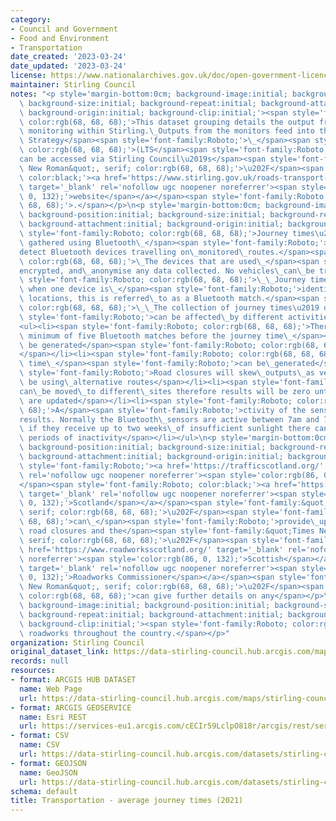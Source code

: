 ```yaml
---
category:
- Council and Government
- Food and Environment
- Transportation
date_created: '2023-03-24'
date_updated: '2023-03-24'
license: https://www.nationalarchives.gov.uk/doc/open-government-licence/version/3/
maintainer: Stirling Council
notes: "<p style='margin-bottom:0cm; background-image:initial; background-position:initial;\
  \ background-size:initial; background-repeat:initial; background-attachment:initial;\
  \ background-origin:initial; background-clip:initial;'><span style='font-family:Roboto;\
  \ color:rgb(68, 68, 68);'>This dataset grouping details the output from transport\
  \ monitoring within Stirling.\_Outputs from the monitors feed into the Local Transport\
  \ Strategy</span><span style='font-family:Roboto;'>\_</span><span style='font-family:Roboto;\
  \ color:rgb(68, 68, 68);'>(LTS</span><span style='font-family:Roboto;'>) which\_\
  can be accessed via Stirling Council\u2019s</span><span style='font-family:&quot;Times\
  \ New Roman&quot;, serif; color:rgb(68, 68, 68);'>\u202F</span><span style='font-family:Roboto;\
  \ color:black;'><a href='https://www.stirling.gov.uk/roads-transport-streets/environment-friendly-transport/local-transport-strategy-documents/'\
  \ target='_blank' rel='nofollow ugc noopener noreferrer'><span style='color:rgb(86,\
  \ 0, 132);'>website</span></a></span><span style='font-family:Roboto; color:rgb(68,\
  \ 68, 68);'>.</span></p>\n<p style='margin-bottom:0cm; background-image:initial;\
  \ background-position:initial; background-size:initial; background-repeat:initial;\
  \ background-attachment:initial; background-origin:initial; background-clip:initial;'><span\
  \ style='font-family:Roboto; color:rgb(68, 68, 68);'>Journey times\u2019 data are\
  \ gathered using Bluetooth\_</span><span style='font-family:Roboto;'>sensors which\_\
  detect Bluetooth devices travelling on\_monitored\_routes.</span><span style='font-family:Roboto;\
  \ color:rgb(68, 68, 68);'>\_The devices that are used\_</span><span style='font-family:Roboto;'>are\_\
  encrypted, and\_anonymise any data collected. No vehicles\_can\_be traced.</span><span\
  \ style='font-family:Roboto; color:rgb(68, 68, 68);'>\_\_Journey times are calculated\
  \ when one device is\_</span><span style='font-family:Roboto;'>identified\_at two\
  \ locations, this is referred\_to as a Bluetooth match.</span><span style='font-family:Roboto;\
  \ color:rgb(68, 68, 68);'>\_\_The collection of journey times\u2019 data\_</span><span\
  \ style='font-family:Roboto;'>can be affected\_by different activities and\_conditions.</span></p>\n\
  <ul><li><span style='font-family:Roboto; color:rgb(68, 68, 68);'>There must be a\
  \ minimum of five Bluetooth matches before the journey time\_</span><span style='font-family:Roboto;'>can\
  \ be generated</span><span style='font-family:Roboto; color:rgb(68, 68, 68);'>\_\
  </span></li><li><span style='font-family:Roboto; color:rgb(68, 68, 68);'>journey\
  \ time\_</span><span style='font-family:Roboto;'>can be\_generated</span></li><li><span\
  \ style='font-family:Roboto;'>Road closures will skew\_outputs\_as vehicles will\
  \ be using\_alternative routes</span></li><li><span style='font-family:Roboto;'>Sensors\_\
  can\_be moved\_to different\_sites therefore results will be zero until the locations\
  \ are updated</span></li><li><span style='font-family:Roboto; color:rgb(68, 68,\
  \ 68);'>A</span><span style='font-family:Roboto;'>ctivity of the sensors can\_impact\_\
  results. Normally the Bluetooth\_sensors are active between 7am and 7pm. However,\
  \ if they receive up to two weeks\_of insufficient sunlight there can be unprecedented\
  \ periods of inactivity</span></li></ul>\n<p style='margin-bottom:0cm; background-image:initial;\
  \ background-position:initial; background-size:initial; background-repeat:initial;\
  \ background-attachment:initial; background-origin:initial; background-clip:initial;'><span\
  \ style='font-family:Roboto;'><a href='https://trafficscotland.org/' target='_blank'\
  \ rel='nofollow ugc noopener noreferrer'><span style='color:rgb(86, 0, 132);'>Traffic</span></a>\_\
  </span><span style='font-family:Roboto; color:black;'><a href='https://trafficscotland.org/'\
  \ target='_blank' rel='nofollow ugc noopener noreferrer'><span style='color:rgb(86,\
  \ 0, 132);'>Scotland</span></a></span><span style='font-family:&quot;Times New Roman&quot;,\
  \ serif; color:rgb(68, 68, 68);'>\u202F</span><span style='font-family:Roboto; color:rgb(68,\
  \ 68, 68);'>can\_</span><span style='font-family:Roboto;'>provide\_updates on any\
  \ road closures and the</span><span style='font-family:&quot;Times New Roman&quot;,\
  \ serif; color:rgb(68, 68, 68);'>\u202F</span><span style='font-family:Roboto; color:black;'><a\
  \ href='https://www.roadworksscotland.org/' target='_blank' rel='nofollow ugc noopener\
  \ noreferrer'><span style='color:rgb(86, 0, 132);'>Scottish</span></a>\_<a href='https://www.roadworksscotland.org/'\
  \ target='_blank' rel='nofollow ugc noopener noreferrer'><span style='color:rgb(86,\
  \ 0, 132);'>Roadworks Commissioner</span></a></span><span style='font-family:&quot;Times\
  \ New Roman&quot;, serif; color:rgb(68, 68, 68);'>\u202F</span><span style='font-family:Roboto;\
  \ color:rgb(68, 68, 68);'>can give further details on any</span></p>\n<p style='margin-bottom:0cm;\
  \ background-image:initial; background-position:initial; background-size:initial;\
  \ background-repeat:initial; background-attachment:initial; background-origin:initial;\
  \ background-clip:initial;'><span style='font-family:Roboto; color:rgb(68, 68, 68);'>planned\
  \ roadworks throughout the country.</span></p>"
organization: Stirling Council
original_dataset_link: https://data-stirling-council.hub.arcgis.com/maps/stirling-council::transportation-average-journey-times-2021
records: null
resources:
- format: ARCGIS HUB DATASET
  name: Web Page
  url: https://data-stirling-council.hub.arcgis.com/maps/stirling-council::transportation-average-journey-times-2021
- format: ARCGIS GEOSERVICE
  name: Esri REST
  url: https://services-eu1.arcgis.com/cECIr59LclpO818r/arcgis/rest/services/transport%20infrastructure%20-%20average%20journey%20times%20(2021)/FeatureServer/0
- format: CSV
  name: CSV
  url: https://data-stirling-council.hub.arcgis.com/datasets/stirling-council::transportation-average-journey-times-2021.csv?where=1=1&outSR=%7B%22latestWkid%22%3A3857%2C%22wkid%22%3A102100%7D
- format: GEOJSON
  name: GeoJSON
  url: https://data-stirling-council.hub.arcgis.com/datasets/stirling-council::transportation-average-journey-times-2021.geojson?where=1=1&outSR=%7B%22latestWkid%22%3A3857%2C%22wkid%22%3A102100%7D
schema: default
title: Transportation - average journey times (2021)
---
```


